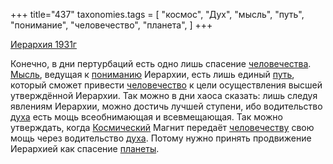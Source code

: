 +++
title="437"
taxonomies.tags = [
 "космос",
 "Дух",
 "мысль",
 "путь",
 "понимание",
 "человечество",
 "планета",
]
+++

[Иерархия 1931г](/agni/1931)

Конечно, в дни пертурбаций есть одно лишь спасение [человечества](/tags/[человечество](/tags/человечество)). [Мысль](/tags/мысль), ведущая к [пониманию](/tags/понимание) Иерархии, есть лишь единый [путь](/tags/путь), который сможет привести [человечество](/tags/человечество) к цели осуществления высшей утверждённой Иерархии. Так можно в дни хаоса сказать: лишь следуя явлениям Иерархии, можно достичь лучшей ступени, ибо водительство [духа](/tags/Дух) есть мощь всеобнимающая и всевмещающая. Так можно утверждать, когда [Космический](/tags/космос) Магнит передаёт [человечеству](/tags/человечество) свою мощь через водительство [духа](/tags/Дух). Потому нужно принять продвижение Иерархией как спасение [планеты](/tags/планета).   

